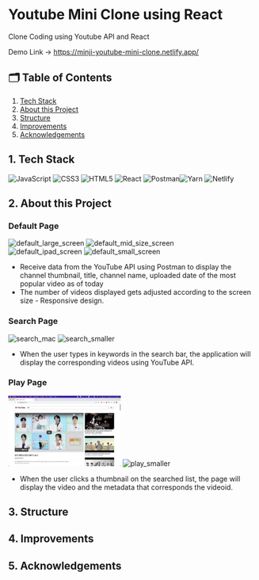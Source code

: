 # Youtube Mini Clone using React

Clone Coding using Youtube API and React

Demo Link → https://minji-youtube-mini-clone.netlify.app/

## 🗂 Table of Contents

1. [Tech Stack](#1-tech-stack)
2. [About this Project](#2-about-this-project)
3. [Structure](#3-structure)
4. [Improvements](#4-improvements)
5. [Acknowledgements](#5-acknowledgements)

## 1. Tech Stack

<img alt="JavaScript" src="https://img.shields.io/badge/javascript%20-%23323330.svg?&style=for-the-badge&logo=javascript&logoColor=%23F7DF1E"/> <img alt="CSS3" src="https://img.shields.io/badge/css3%20-%231572B6.svg?&style=for-the-badge&logo=css3&logoColor=white"/> <img alt="HTML5" src="https://img.shields.io/badge/html5%20-%23E34F26.svg?&style=for-the-badge&logo=html5&logoColor=white"/> <img alt="React" src="https://img.shields.io/badge/react%20-%2320232a.svg?&style=for-the-badge&logo=react&logoColor=%2361DAFB"/> <img alt="Postman" src="https://img.shields.io/badge/Postman-FF6C37?style=for-the-badge&logo=postman&logoColor=red" /><img alt="Yarn" src ="https://img.shields.io/badge/Yarn-2c8ebb.svg?&style=for-the-badge&logo=yarn&logoColor=white"/> <img alt="Netlify" src ="https://img.shields.io/badge/Netlify-00c7b7.svg?&style=for-the-badge&logo=netlify&logoColor=white"/>

## 2. About this Project

### Default Page

<div>
<img width="45%" alt="default_large_screen" src="/public/images/readme/default_mac.png"> 
<img width="45%" alt="default_mid_size_screen" src="/public/images/readme/default_mac_smaller.png">
</div>

<div>
<img width="45%" alt="default_ipad_screen" src="/public/images/readme/default_ipad.png"> 
<img width="45%" alt="default_small_screen" src="/public/images/readme/default_small.png">
</div>

- Receive data from the YouTube API using Postman to display the channel thumbnail, title, channel name, uploaded date of the most popular video as of today
- The number of videos displayed gets adjusted according to the screen size - Responsive design.

### Search Page

<div>
<img width="45%" alt="search_mac" src="/public/images/readme/search_mac.png"> 
<img width="45%" alt="search_smaller" src="/public/images/readme/search_smaller.png">
</div>

- When the user types in keywords in the search bar, the application will display the corresponding videos using YouTube API.

### Play Page

<div>
<img width="45%" alt="play_mac" src="/public/images/readme/play_mac.png"> 
<img width="45%" alt="play_smaller" src="/public/images/readme/play_smaller.png">
</div>

- When the user clicks a thumbnail on the searched list, the page will display the video and the metadata that corresponds the videoid.

## 3. Structure

## 4. Improvements

## 5. Acknowledgements

